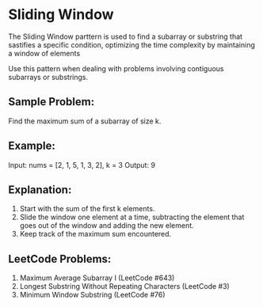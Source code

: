 # Sliding Window
The Sliding Window parttern is used to find a subarray or substring that sastifies a
specific condition, optimizing the time complexity by maintaining a window of elements

Use this pattern when dealing with problems involving contiguous subarrays or substrings.

## Sample Problem:
Find the maximum sum of a subarray of size k.

## Example:
Input: nums = [2, 1, 5, 1, 3, 2], k = 3
Output: 9

## Explanation:
1. Start with the sum of the first k elements.
2. Slide the window one element at a time, subtracting the element that goes out of the window
and adding the new element.
3. Keep track of the maximum sum encountered.

## LeetCode Problems:
1. Maximum Average Subarray I (LeetCode #643)
2. Longest Substring Without Repeating Characters (LeetCode #3)
3. Minimum Window Substring (LeetCode #76)

